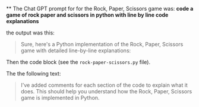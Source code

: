 ** The Chat GPT prompt for for the Rock, Paper, Scissors game was: **code a game of rock paper and scissors in python with line by line code explanations**

the output was this:

>Sure, here's a Python implementation of the Rock, Paper, Scissors game with detailed line-by-line explanations:

Then the code block (see the `rock-paper-scissors.py` file).

The the following text:

>I've added comments for each section of the code to explain what it does. This should help you understand how the Rock, Paper, Scissors game is implemented in Python.
